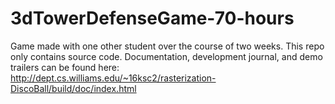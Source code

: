 # 3dTowerDefenseGame-70-hours

Game made with one other student over the course of two weeks.  This repo only contains source code.  Documentation, development journal, and demo trailers can be found here: http://dept.cs.williams.edu/~16ksc2/rasterization-DiscoBall/build/doc/index.html
